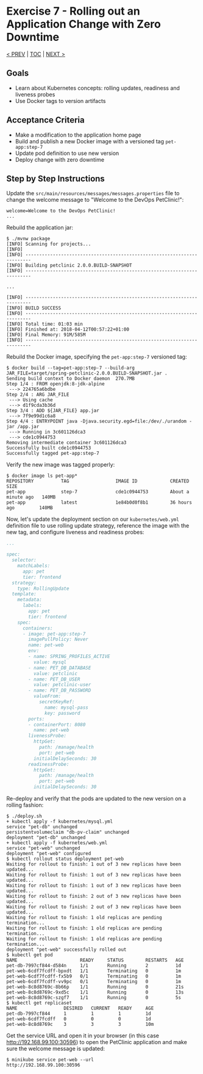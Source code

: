 # Exercise 7 - Rolling out an Application Change with Zero Downtime
[< PREV](6-horizontal-scaling.md) | [TOC](README.md) | [NEXT >](8-rollback.md)


## Goals

* Learn about Kubernetes concepts: rolling updates, readiness and liveness probes
* Use Docker tags to version artifacts

## Acceptance Criteria

* Make a modification to the application home page
* Build and publish a new Docker image with a versioned tag `pet-app:step-7`
* Update pod definition to use new version
* Deploy change with zero downtime

## Step by Step Instructions

Update the `src/main/resources/messages/messages.properties` file to change the
welcome message to "Welcome to the DevOps PetClinic!":

```properties
welcome=Welcome to the DevOps PetClinic!
...
```

Rebuild the application jar:

```shell
$ ./mvnw package
[INFO] Scanning for projects...
[INFO]                                                                         
[INFO] ------------------------------------------------------------------------
[INFO] Building petclinic 2.0.0.BUILD-SNAPSHOT
[INFO] ------------------------------------------------------------------------

...

[INFO] ------------------------------------------------------------------------
[INFO] BUILD SUCCESS
[INFO] ------------------------------------------------------------------------
[INFO] Total time: 01:03 min
[INFO] Finished at: 2018-04-12T00:57:22+01:00
[INFO] Final Memory: 91M/585M
[INFO] ------------------------------------------------------------------------
```

Rebuild the Docker image, specifying the `pet-app:step-7` versioned tag:

```shell
$ docker build --tag=pet-app:step-7 --build-arg JAR_FILE=target/spring-petclinic-2.0.0.BUILD-SNAPSHOT.jar .
Sending build context to Docker daemon  270.7MB
Step 1/4 : FROM openjdk:8-jdk-alpine
 ---> 224765a6bdbe
Step 2/4 : ARG JAR_FILE
 ---> Using cache
 ---> d1f9cda3b36d
Step 3/4 : ADD ${JAR_FILE} app.jar
 ---> 7f9e99d1c6a8
Step 4/4 : ENTRYPOINT java -Djava.security.egd=file:/dev/./urandom -jar /app.jar
 ---> Running in 3c601126dca3
 ---> cde1c0944753
Removing intermediate container 3c601126dca3
Successfully built cde1c0944753
Successfully tagged pet-app:step-7
```

Verify the new image was tagged properly:

```shell
$ docker image ls pet-app*
REPOSITORY          TAG                 IMAGE ID            CREATED              SIZE
pet-app             step-7              cde1c0944753        About a minute ago   140MB
pet-app             latest              1e84b0d0f8b1        36 hours ago         140MB
```

Now, let's update the deployment section on our `kubernetes/web.yml` definition
file to use rolling update strategy, reference the image with the new tag, and
configure liveness and readiness probes:

```yaml
...

spec:
  selector:
    matchLabels:
      app: pet
      tier: frontend
  strategy:
    type: RollingUpdate
  template:
    metadata:
      labels:
        app: pet
        tier: frontend
    spec:
      containers:
      - image: pet-app:step-7
        imagePullPolicy: Never
        name: pet-web
        env:
        - name: SPRING_PROFILES_ACTIVE
          value: mysql
        - name: PET_DB_DATABASE
          value: petclinic
        - name: PET_DB_USER
          value: petclinic-user
        - name: PET_DB_PASSWORD
          valueFrom:
            secretKeyRef:
              name: mysql-pass
              key: password
        ports:
        - containerPort: 8080
          name: pet-web
        livenessProbe:
          httpGet:
            path: /manage/health
            port: pet-web
          initialDelaySeconds: 30
        readinessProbe:
          httpGet:
            path: /manage/health
            port: pet-web
          initialDelaySeconds: 30
```

Re-deploy and verify that the pods are updated to the new version on a rolling
fashion:

```shell
$ ./deploy.sh
+ kubectl apply -f kubernetes/mysql.yml
service "pet-db" unchanged
persistentvolumeclaim "db-pv-claim" unchanged
deployment "pet-db" unchanged
+ kubectl apply -f kubernetes/web.yml
service "pet-web" unchanged
deployment "pet-web" configured
$ kubectl rollout status deployment pet-web
Waiting for rollout to finish: 1 out of 3 new replicas have been updated...
Waiting for rollout to finish: 1 out of 3 new replicas have been updated...
Waiting for rollout to finish: 1 out of 3 new replicas have been updated...
Waiting for rollout to finish: 2 out of 3 new replicas have been updated...
Waiting for rollout to finish: 2 out of 3 new replicas have been updated...
Waiting for rollout to finish: 1 old replicas are pending termination...
Waiting for rollout to finish: 1 old replicas are pending termination...
Waiting for rollout to finish: 1 old replicas are pending termination...
deployment "pet-web" successfully rolled out
$ kubectl get pod
NAME                       READY     STATUS        RESTARTS   AGE
pet-db-7997cf844-d584n     1/1       Running       2          1d
pet-web-6cdf7fcdff-bpxdt   1/1       Terminating   0          1m
pet-web-6cdf7fcdff-fx5b9   0/1       Terminating   0          1m
pet-web-6cdf7fcdff-vv9pc   0/1       Terminating   0          1m
pet-web-8c8d8769c-8b66p    1/1       Running       0          21s
pet-web-8c8d8769c-9xd5c    1/1       Running       0          13s
pet-web-8c8d8769c-szgf7    1/1       Running       0          5s
$ kubectl get replicaset
NAME                 DESIRED   CURRENT   READY     AGE
pet-db-7997cf844     1         1         1         1d
pet-web-6cdf7fcdff   0         0         0         1d
pet-web-8c8d8769c    3         3         3         10m
```

Get the service URL and open it in your browser (in this case
http://192.168.99.100:30596) to open the PetClinic application and make sure the
welcome message is updated:

```shell
$ minikube service pet-web --url
http://192.168.99.100:30596
```
